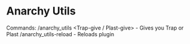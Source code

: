 # Anarchy Utils

Commands: 
  /anarchy_utils <Trap-give / Plast-give> <Player> - Gives you Trap or Plast
  /anarchy_utils-reload - Reloads plugin
